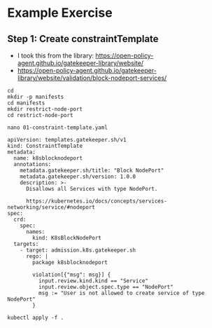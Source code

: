 # Example Exercise 

## Step 1: Create constraintTemplate 

  * I took this from the library: https://open-policy-agent.github.io/gatekeeper-library/website/
  * https://open-policy-agent.github.io/gatekeeper-library/website/validation/block-nodeport-services/

```
cd 
mkdir -p manifests 
cd manifests 
mkdir restrict-node-port 
cd restrict-node-port 
```

```
nano 01-constraint-template.yaml 
```

```
apiVersion: templates.gatekeeper.sh/v1
kind: ConstraintTemplate
metadata:
  name: k8sblocknodeport
  annotations:
    metadata.gatekeeper.sh/title: "Block NodePort"
    metadata.gatekeeper.sh/version: 1.0.0
    description: >-
      Disallows all Services with type NodePort.

      https://kubernetes.io/docs/concepts/services-networking/service/#nodeport
spec:
  crd:
    spec:
      names:
        kind: K8sBlockNodePort
  targets:
    - target: admission.k8s.gatekeeper.sh
      rego: |
        package k8sblocknodeport

        violation[{"msg": msg}] {
          input.review.kind.kind == "Service"
          input.review.object.spec.type == "NodePort"
          msg := "User is not allowed to create service of type NodePort"
        }
```

```
kubectl apply -f .
```
